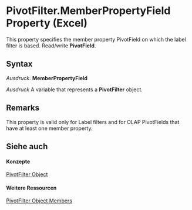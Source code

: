 
# PivotFilter.MemberPropertyField Property (Excel)

This property specifies the member property PivotField on which the label filter is based. Read/write  **PivotField**.


## Syntax

 _Ausdruck_. **MemberPropertyField**

 _Ausdruck_ A variable that represents a **PivotFilter** object.


## Remarks

This property is valid only for Label filters and for OLAP PivotFields that have at least one member property.


## Siehe auch


#### Konzepte


[PivotFilter Object](70c27dc9-2c19-47d2-307b-808507039d94.md)
#### Weitere Ressourcen


[PivotFilter Object Members](http://msdn.microsoft.com/library/a1be2481-9d14-cc49-8a1b-187048f0d179%28Office.15%29.aspx)